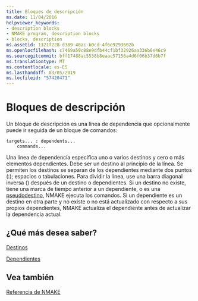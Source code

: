```yaml
---
title: Bloques de descripción
ms.date: 11/04/2016
helpviewer_keywords:
- description blocks
- NMAKE program, description blocks
- blocks, description
ms.assetid: 1321f228-d389-40ac-b0cd-4f6e9293602b
ms.openlocfilehash: c7469a59c88e9dfb44cf1bf32926aa336b6e46c9
ms.sourcegitcommit: bff17488ac5538b8eaac57156a4d6f06b37d6b7f
ms.translationtype: MT
ms.contentlocale: es-ES
ms.lasthandoff: 03/05/2019
ms.locfileid: "57420471"
---
```

# <a name="description-blocks"></a>Bloques de descripción

Un bloque de descripción es una línea de dependencia que opcionalmente puede ir seguida de un bloque de comandos:

```
targets... : dependents...
    commands...
```

Una línea de dependencia especifica uno o varios destinos y cero o más elementos dependientes. Debe ser un destino al principio de la línea. Se permiten los destinos se separan de los dependientes mediante dos puntos (:); espacios o tabulaciones. Para dividir la línea, use una barra diagonal inversa (\) después de un destino o dependientes. Si un destino no existe, tiene una marca de tiempo anterior a un dependiente, o es una [pseudodestino](../build/pseudotargets.md), NMAKE ejecuta los comandos. Si un dependiente es un destino en otra parte y no existe o no está actualizado con respecto a sus propios dependientes, NMAKE actualiza el dependiente antes de actualizar la dependencia actual.

## <a name="what-do-you-want-to-know-more-about"></a>¿Qué más desea saber?

[Destinos](../build/targets.md)

[Dependientes](../build/dependents.md)

## <a name="see-also"></a>Vea también

[Referencia de NMAKE](../build/nmake-reference.md)

